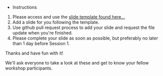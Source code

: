 
* Instructions

1. Please access and use the [slide template found here...](https://rapid-research.github.io/nc_pr_virtual_workshop/homework/brief_bio_workshop_participants.pptx)
2. Add a slide for you following the template.
3. Use github pull request process to add your slide and request the file update when you're finished.
4. Please complete your slide as soon as possible, but preferably no later than 1 day before Session 1.

Thanks and have fun with it!

We'll ask everyone to take a look at these and get to know your fellow workshop participants.
